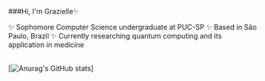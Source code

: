 
###Hi, I'm Grazielle✨
<br>

✨ Sophomore Computer Science undergraduate at PUC-SP
✨ Based in São Paulo, Brazil</li>
✨ Currently researching quantum computing and its application in medicine

<br><be>
[![Anurag's GitHub stats](https://github-readme-stats.vercel.app/api?username=GaiaOcean&show_icons=true&theme=radical)]

